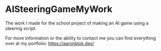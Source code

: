 # AISteeringGameMyWork
The work I made for the school project of making an AI game using a steering script.

For more information or the ability to contact me you can find everything over at my portfolio: https://aaronblok.dev/
